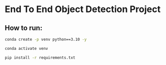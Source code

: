 # End To End Object Detection Project


## How to run:

```bash
conda create -p venv python==3.10 -y
```

```bash
conda activate venv
```

```bash
pip install -r requirements.txt
```



